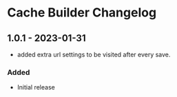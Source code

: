 # Cache Builder Changelog

## 1.0.1 - 2023-01-31
 - added extra url settings to be visited after every save.
### Added
- Initial release
